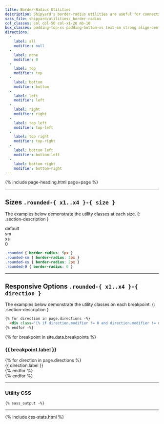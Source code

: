 ```yaml
---
title: Border-Radius Utilities
description: Shipyard's border-radius utilities are useful for connecting components together.
sass_file: shipyard/utilities/_border-radius
col_classes: col col-50 col-x1-20 mb-10
box_classes: padding-top-xs padding-bottom-xs text-sm strong align-center bg-gray-light gray-dark
directions:
  -
    label: all
    modifier: null
  -
    label: none
    modifier: 0
  -
    label: top
    modifier: top
  -
    label: bottom
    modifier: bottom
  -
    label: left
    modifier: left
  -
    label: right
    modifier: right
  -
    label: top left
    modifier: top-left
  -
    label: top right
    modifier: top-right
  -
    label: bottom left
    modifier: bottom-left
  -
    label: bottom right
    modifier: bottom-right
---
```


{% include page-heading.html page=page %}

---

## Sizes `.rounded-{ x1..x4 }-{ size }`
The examples below demonstrate the utility classes at each size.
{: .section-description }

<div class="col-container">
  <div class="{{ page.col_classes }}">
    <div class="{{ page.box_classes }} rounded">default</div>
  </div>
  <div class="{{ page.col_classes }}">
    <div class="{{ page.box_classes }} rounded-sm">sm</div>
  </div>
  <div class="{{ page.col_classes }}">
    <div class="{{ page.box_classes }} rounded-xs">xs</div>
  </div>
  <div class="{{ page.col_classes }}">
    <div class="{{ page.box_classes }} rounded-0">0</div>
  </div>
</div>

```css
.rounded { border-radius: 5px }
.rounded-sm { border-radius: 3px }
.rounded-xs { border-radius: 2px }
.rounded-0 { border-radius: 0 }
```

---

## Responsive Options `.rounded-{ x1..x4 }-{ direction }`
The examples below demonstrate the utility classes on each breakpoint.
{: .section-description }

```html
{% for direction in page.directions -%}
  <div class="{% if direction.modifier != 0 and direction.modifier != none %}rounded {% endif %}{{ 'rounded' | component_css_class: direction.modifier }}"><!-- {{ direction.label }} --></div>
{% endfor -%}
```

{% for breakpoint in site.data.breakpoints %}
  <h3 class="text-md text-light margin-top-lg mb-10">{{ breakpoint.label }}</h3>
  <div class="col-container">
    {% for direction in page.directions %}
      <div class="{{ page.col_classes }}">
        <div class="{{ page.box_classes }} rounded {{ 'rounded' | component_css_class: breakpoint.modifier, direction.modifier }}" tooltip="{{ '.rounded' | component_css_class: breakpoint.modifier, direction.modifier }}">
          {{ direction.label }}
        </div>
      </div>
    {% endfor %}
  </div>
{% endfor %}

---

### Utility CSS
```css
{% sass_output -%}
```

---

{% include css-stats.html %}
